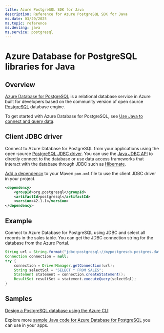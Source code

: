 ```yaml
---
title: Azure PostgreSQL SDK for Java
description: Reference for Azure PostgreSQL SDK for Java
ms.date: 03/29/2025
ms.topic: reference
ms.devlang: java
ms.service: postgresql
---
```

# Azure Database for PostgreSQL libraries for Java

## Overview

[Azure Database for PostgreSQL](/azure/sql-database/sql-database-technical-overview) is a relational database service in Azure built for developers based on the community version of open source [PostgreSQL](https://www.postgresql.org/) database engine.

To get started with Azure Database for PostgreSQL, see [Use Java to connect and query data](/azure/postgresql/connect-java).

## Client JDBC driver

Connect to Azure Database for PostgreSQL from your applications using the open-source [PostgreSQL JDBC driver](https://jdbc.postgresql.org/). You can use the [Java JDBC API](https://docs.oracle.com/javase/8/docs/technotes/guides/jdbc/) to directly connect to the database or use data access frameworks that interact with the database through JDBC such as [Hibernate](http://hibernate.org/).

[Add a dependency](https://maven.apache.org/guides/getting-started/index.html#How_do_I_use_external_dependencies) to your Maven `pom.xml` file to use the client JDBC driver in your project.  

```XML
<dependency>
    <groupId>org.postgresql</groupId>
    <artifactId>postgresql</artifactId>
    <version>42.1.1</version>
</dependency>
```   

## Example

Connect to Azure Database for PostgreSQL using JDBC and select all records in the sales table. You can get the JDBC connection string for the database from the Azure Portal.

```java
String url = String.format("jdbc:postgresql://mypostgresdb.postgres.database.azure.com:5432/mydb?user=frank@mypostgresdb&password=AbCdEfGhIjK&ssl=true");
Connection connection = null;
try {
    connection = DriverManager.getConnection(url);
    String selectSql = "SELECT * FROM SALES";
    Statement statement = connection.createStatement();
    ResultSet resultSet = statement.executeQuery(selectSql);
}
```

## Samples

[Design a PostgreSQL database using the Azure CLI](https://docs.microsoft.com/azure/postgresql/tutorial-design-database-using-azure-cli) 

Explore more [sample Java code for Azure Database for PostgreSQL](https://azure.microsoft.com/resources/samples/?platform=java&term=postgres) you can use in your apps.